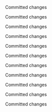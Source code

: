 Committed changes

Committed changes

Committed changes

Committed changes

Committed changes

Committed changes

Committed changes

Committed changes

Committed changes

Committed changes

Committed changes

